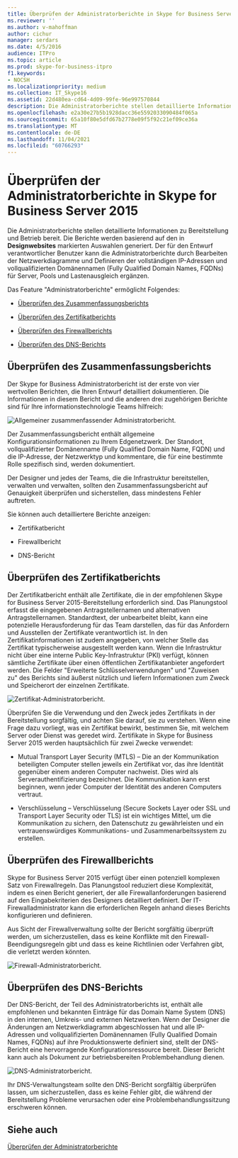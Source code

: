 ```yaml
---
title: Überprüfen der Administratorberichte in Skype for Business Server 2015
ms.reviewer: ''
ms.author: v-mahoffman
author: cichur
manager: serdars
ms.date: 4/5/2016
audience: ITPro
ms.topic: article
ms.prod: skype-for-business-itpro
f1.keywords:
- NOCSH
ms.localizationpriority: medium
ms.collection: IT_Skype16
ms.assetid: 22d480ea-cd64-4d09-99fe-96e997570844
description: Die Administratorberichte stellen detaillierte Informationen zu Bereitstellung und Betrieb bereit. Die Berichte werden basierend auf den in "Designwebsites" markierten Auswahlen generiert. Der für den Entwurf verantwortlicher Benutzer kann die Administratorberichte durch Bearbeiten der Netzwerkdiagramme und Definieren der vollständigen IP-Adressen und vollqualifizierten Domänennamen (Fully Qualified Domain Names, FQDNs) für Server, Pools und Lastenausgleich ergänzen.
ms.openlocfilehash: e2a30e27b5b1928dacc36e5592033090484f065a
ms.sourcegitcommit: 65a10f80e5dfd67b2778e09f5f92c21ef09ce36a
ms.translationtype: MT
ms.contentlocale: de-DE
ms.lasthandoff: 11/04/2021
ms.locfileid: "60766293"
---
```

# <a name="review-the-administrator-reports-in-skype-for-business-server-2015"></a>Überprüfen der Administratorberichte in Skype for Business Server 2015

Die Administratorberichte stellen detaillierte Informationen zu Bereitstellung und Betrieb bereit. Die Berichte werden basierend auf den in **Designwebsites** markierten Auswahlen generiert. Der für den Entwurf verantwortlicher Benutzer kann die Administratorberichte durch Bearbeiten der Netzwerkdiagramme und Definieren der vollständigen IP-Adressen und vollqualifizierten Domänennamen (Fully Qualified Domain Names, FQDNs) für Server, Pools und Lastenausgleich ergänzen.

Das Feature "Administratorberichte" ermöglicht Folgendes:

- [Überprüfen des Zusammenfassungsberichts](review-the-administrator-reports.md#Summary_report)

- [Überprüfen des Zertifikatberichts](review-the-administrator-reports.md#Certificates_Report)

- [Überprüfen des Firewallberichts](review-the-administrator-reports.md#Firewall_report)

- [Überprüfen des DNS-Berichts](review-the-administrator-reports.md#DNS_Report)

## <a name="review-the-summary-report"></a>Überprüfen des Zusammenfassungsberichts
<a name="Summary_report"> </a>

Der Skype for Business Administratorbericht ist der erste von vier wertvollen Berichten, die Ihren Entwurf detailliert dokumentieren. Die Informationen in diesem Bericht und die anderen drei zugehörigen Berichte sind für Ihre informationstechnologie Teams hilfreich:

![Allgemeiner zusammenfassender Administratorbericht.](../../media/General_Summary_Report_Admin_Report.png)

Der Zusammenfassungsbericht enthält allgemeine Konfigurationsinformationen zu Ihrem Edgenetzwerk. Der Standort, vollqualifizierter Domänenname (Fully Qualified Domain Name, FQDN) und die IP-Adresse, der Netzwerktyp und kommentare, die für eine bestimmte Rolle spezifisch sind, werden dokumentiert.

Der Designer und jedes der Teams, die die Infrastruktur bereitstellen, verwalten und verwalten, sollten den Zusammenfassungsbericht auf Genauigkeit überprüfen und sicherstellen, dass mindestens Fehler auftreten.

Sie können auch detailliertere Berichte anzeigen:

- Zertifikatbericht

- Firewallbericht

- DNS-Bericht

## <a name="review-the-certificates-report"></a>Überprüfen des Zertifikatberichts
<a name="Certificates_Report"> </a>

Der Zertifikatbericht enthält alle Zertifikate, die in der empfohlenen Skype for Business Server 2015-Bereitstellung erforderlich sind. Das Planungstool erfasst die eingegebenen Antragstellernamen und alternativen Antragstellernamen. Standardtext, der unbearbeitet bleibt, kann eine potenzielle Herausforderung für das Team darstellen, das für das Anfordern und Ausstellen der Zertifikate verantwortlich ist. In den Zertifikatinformationen ist zudem angegeben, von welcher Stelle das Zertifikat typischerweise ausgestellt werden kann. Wenn die Infrastruktur nicht über eine interne Public Key-Infrastruktur (PKI) verfügt, können sämtliche Zertifikate über einen öffentlichen Zertifikatanbieter angefordert werden. Die Felder "Erweiterte Schlüsselverwendungen" und "Zuweisen zu" des Berichts sind äußerst nützlich und liefern Informationen zum Zweck und Speicherort der einzelnen Zertifikate.

![Zertifikat-Administratorbericht.](../../media/Certificates_Report_Admin_Report.png)

Überprüfen Sie die Verwendung und den Zweck jedes Zertifikats in der Bereitstellung sorgfältig, und achten Sie darauf, sie zu verstehen. Wenn eine Frage dazu vorliegt, was ein Zertifikat bewirkt, bestimmen Sie, mit welchem Server oder Dienst was geredet wird. Zertifikate in Skype for Business Server 2015 werden hauptsächlich für zwei Zwecke verwendet:

- Mutual Transport Layer Security (MTLS) – Die an der Kommunikation beteiligten Computer stellen jeweils ein Zertifikat vor, das ihre Identität gegenüber einem anderen Computer nachweist. Dies wird als Serverauthentifizierung bezeichnet. Die Kommunikation kann erst beginnen, wenn jeder Computer der Identität des anderen Computers vertraut.

- Verschlüsselung – Verschlüsselung (Secure Sockets Layer oder SSL und Transport Layer Security oder TLS) ist ein wichtiges Mittel, um die Kommunikation zu sichern, den Datenschutz zu gewährleisten und ein vertrauenswürdiges Kommunikations- und Zusammenarbeitssystem zu erstellen.

## <a name="review-the-firewall-report"></a>Überprüfen des Firewallberichts
<a name="Firewall_report"> </a>

Skype for Business Server 2015 verfügt über einen potenziell komplexen Satz von Firewallregeln. Das Planungstool reduziert diese Komplexität, indem es einen Bericht generiert, der alle Firewallanforderungen basierend auf den Eingabekriterien des Designers detailliert definiert. Der IT-Firewalladministrator kann die erforderlichen Regeln anhand dieses Berichts konfigurieren und definieren.

Aus Sicht der Firewallverwaltung sollte der Bericht sorgfältig überprüft werden, um sicherzustellen, dass es keine Konflikte mit den Firewall-Beendigungsregeln gibt und dass es keine Richtlinien oder Verfahren gibt, die verletzt werden könnten.

![Firewall-Administratorbericht.](../../media/Firewall_Report_Admin_Report.png)

## <a name="review-the-dns-report"></a>Überprüfen des DNS-Berichts
<a name="DNS_Report"> </a>

Der DNS-Bericht, der Teil des Administratorberichts ist, enthält alle empfohlenen und bekannten Einträge für das Domain Name System (DNS) in den internen, Umkreis- und externen Netzwerken. Wenn der Designer die Änderungen am Netzwerkdiagramm abgeschlossen hat und alle IP-Adressen und vollqualifizierten Domänennamen (Fully Qualified Domain Names, FQDNs) auf ihre Produktionswerte definiert sind, stellt der DNS-Bericht eine hervorragende Konfigurationsressource bereit. Dieser Bericht kann auch als Dokument zur betriebsbereiten Problembehandlung dienen.

![DNS-Administratorbericht.](../../media/DNS_Report_Admin_Report.png)

Ihr DNS-Verwaltungsteam sollte den DNS-Bericht sorgfältig überprüfen lassen, um sicherzustellen, dass es keine Fehler gibt, die während der Bereitstellung Probleme verursachen oder eine Problembehandlungssitzung erschweren können.

## <a name="see-also"></a>Siehe auch
<a name="DNS_Report"> </a>

[Überprüfen der Administratorberichte](/previous-versions/office/lync-server-2013/lync-server-2013-reviewing-the-administrator-reports)